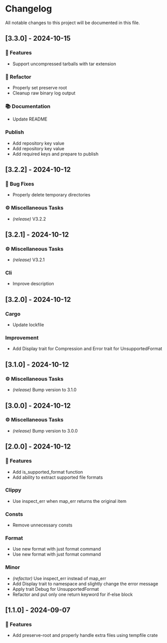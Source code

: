 # Changelog

All notable changes to this project will be documented in this file.

## [3.3.0] - 2024-10-15

### 🚀 Features

- Support uncompressed tarballs with tar extension

### 🚜 Refactor

- Properly set preserve root
- Cleanup raw binary log output

### 📚 Documentation

- Update README

### Publish

- Add repository key value
- Add repository key value
- Add required keys and prepare to publish

## [3.2.2] - 2024-10-12

### 🐛 Bug Fixes

- Properly delete temporary directories

### ⚙️ Miscellaneous Tasks

- *(release)* V3.2.2

## [3.2.1] - 2024-10-12

### ⚙️ Miscellaneous Tasks

- *(release)* V3.2.1

### Cli

- Improve description

## [3.2.0] - 2024-10-12

### Cargo

- Update lockfile

### Improvement

- Add Display trait for Compression and Error trait for UnsupportedFormat

## [3.1.0] - 2024-10-12

### ⚙️ Miscellaneous Tasks

- *(release)* Bump version to 3.1.0

## [3.0.0] - 2024-10-12

### ⚙️ Miscellaneous Tasks

- *(release)* Bump version to 3.0.0

## [2.0.0] - 2024-10-12

### 🚀 Features

- Add is_supported_format function
- Add ability to extract supported file formats

### Clippy

- Use inspect_err when map_err returns the original item

### Consts

- Remove unnecessary consts

### Format

- Use new format with just format command
- Use new format with just format command

### Minor

- *(refactor)* Use inspect_err instead of map_err
- Add Display trait to namespace and slightly change the error message
- Apply trait Debug for UnsupportedFormat
- Refactor and put only one return keyword for if-else block

## [1.1.0] - 2024-09-07

### 🚀 Features

- Add preserve-root and properly handle extra files using tempfile crate

<!-- generated by git-cliff -->
